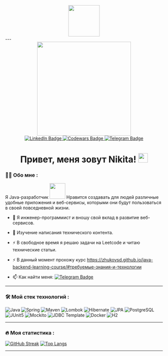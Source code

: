   </div>
 </div>
<div id="header" align="center">
  <img src="https://media.giphy.com/media/M9gbBd9nbDrOTu1Mqx/giphy.gif" width="100"/>
</div>
 ---<div id="header" align="center">
  <img src="https://media.giphy.com/media/Q8xuJjjxQHHJdHn7gJ/giphy.gif" width="300"/>
</div>

<div id="badges" align="center">
  <a href="https://www.linkedin.com/in/////////">
    <img src="https://img.shields.io/badge/LinkedIn-blue?style=for-the-badge&logo=linkedin&logoColor=white" alt="LinkedIn Badge"/>
  </a> 
  <a href="https://www.codewars.com/users/fanat1kq">
    <img src="https://img.shields.io/badge/Codewars-red?style=for-the-badge&logo=codewars&logoColor=white" alt="Codewars Badge"/>
  </a>
  <a href="https://t.me/fanat1kq">
    <img src="https://img.shields.io/badge/Telegram-blue?style=for-the-badge&logo=telegram&logoColor=white" alt="Telegram Badge"/>
  </a>
  <div id="badges">
    <img src="https://komarev.com/ghpvc//////////////////" alt=""/>
      <h1>
        Привет, меня зовут Nikita!
        <img src="https://media.giphy.com/media/v1.Y2lkPTc5MGI3NjExcWJwaTd5emFxeXhlYjNudnBuZ29jNjBkcTNqYTRydmcxbWUyZGlyMSZlcD12MV9pbnRlcm5hbF9naWZfYnlfaWQmY3Q9cw/hvRJCLFzcasrR4ia7z/giphy.gif"       
             width="30px"/>
      </h1>
  </div>
</div>

### :man_technologist: Обо мне :
Я Java-разработчик <img src="https://media.giphy.com/media/WUlplcMpOCEmTGBtBW/giphy.gif" width="50">  Нравится создавать для людей различные удобные приложения и веб-сервисы, которыми они будут пользоваться в своей повседневной жизни.
- :telescope: Я инженер-программист и вношу свой вклад в развитие веб-сервисов.

- :seedling: Изучение написания технического контента.

- :zap: В свободное время я решаю задачи на Leetcode и читаю технические статьи.

- :zap: В данный момент прохожу курс https://zhukovsd.github.io/java-backend-learning-course/#требуемые-знания-и-технологии

- :mailbox: Как найти меня: [![Telegram Badge](https://img.shields.io/badge/fanat1kq-blue?style=flat&logo=Telegram&logoColor=white)](https://t.me/Java_Developer_Vol)

---

### :hammer_and_wrench: Мой стек технологий :
![Java](https://img.shields.io/badge/Java-F7DF1E?style=for-the-badge&logo=java&logoColor=black)
![Spring](https://img.shields.io/badge/Spring-green?style=for-the-badge&logo=spring&logoColor=white)
![Maven](https://img.shields.io/badge/maven-6DA55F?style=for-the-badge&logo=maven&logoColor=white)
![Lombok](https://img.shields.io/badge/lombok-%2320232a.svg?style=for-the-badge&logo=lombok&logoColor=%2361DAFB)
![Hibernate](https://img.shields.io/badge/hibernate-%23593d88.svg?style=for-the-badge&logo=hibernate&logoColor=white)
![JPA](https://img.shields.io/badge/jpa-black?style=for-the-badge&logo=jpa&logoColor=white)
![PostgreSQL](https://img.shields.io/badge/postgresql-blue?style=for-the-badge&logo=postgresql&logoColor=white)
![JUnit5](https://img.shields.io/badge/junit5-%25A162.svg?style=for-the-badge&logo=junit5&logoColor=white)
![Mockito](https://img.shields.io/badge/mockito-%2338B2AC.svg?style=for-the-badge&logo=mockito-css&logoColor=white)
![JDBC Template](https://img.shields.io/badge/jdbc_template-%230081CB.svg?style=for-the-badge&logo=jdbc&logoColor=white)
![Docker](https://img.shields.io/badge/Docker-316192?style=for-the-badge&logo=docker&logoColor=white)
![H2](https://img.shields.io/badge/h2-%238DD6F9.svg?style=for-the-badge&logo=h2&logoColor=black)

------

### :fire: Моя статистика :
[![GitHub Streak](http://github-readme-streak-stats.herokuapp.com?user=fanat1kq&theme=tokyonight&locale=ru)](https://git.io/streak-stats)
[![Top Langs](https://github-readme-stats.vercel.app/api/top-langs/?username=fanat1kq)](https://github.com/anuraghazra/github-readme-stats)

------
<!--
**fanat1kq/fanat1kq** is a ✨ _special_ ✨ repository because its `README.md` (this file) appears on your GitHub profile.

Here are some ideas to get you started:

- 🔭 I’m currently working on ...
- 🌱 I’m currently learning ...
- 👯 I’m looking to collaborate on ...
- 🤔 I’m looking for help with ...
- 💬 Ask me about ...
- 📫 How to reach me: ...
- 😄 Pronouns: ...
- ⚡ Fun fact: ...
-->

